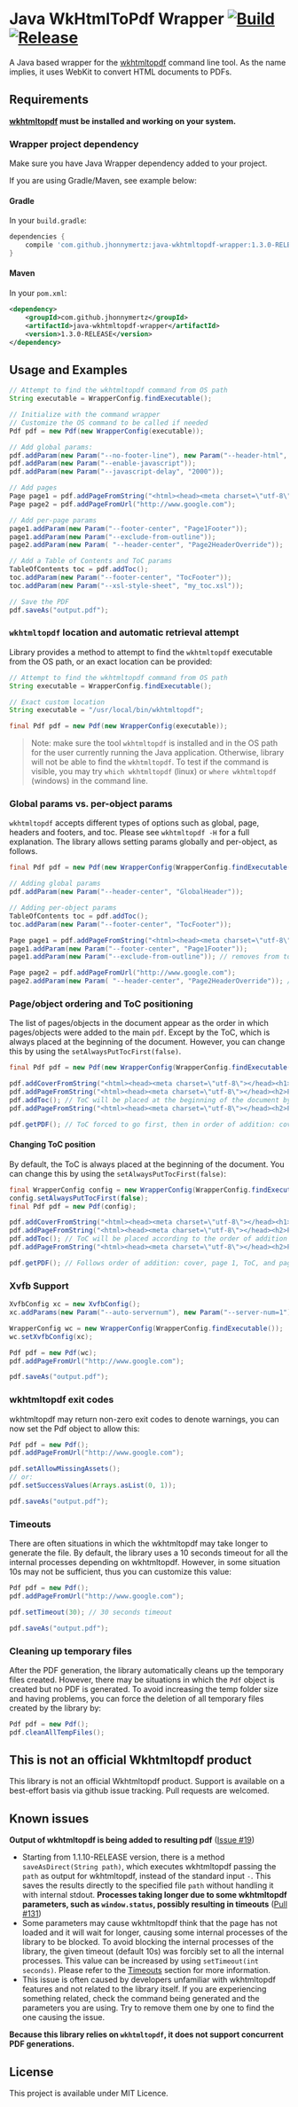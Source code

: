 Java WkHtmlToPdf Wrapper [![Build](https://github.com/jhonnymertz/java-wkhtmltopdf-wrapper/actions/workflows/build.yml/badge.svg?branch=master)](https://github.com/jhonnymertz/java-wkhtmltopdf-wrapper/actions/workflows/build.yml) [![Release](https://github.com/jhonnymertz/java-wkhtmltopdf-wrapper/actions/workflows/publish.yml/badge.svg)](https://github.com/jhonnymertz/java-wkhtmltopdf-wrapper/actions/workflows/publish.yml)
=========

A Java based wrapper for the [wkhtmltopdf](http://wkhtmltopdf.org/) command line tool. As the name implies, it uses WebKit to convert HTML documents to PDFs.

Requirements
------------
**[wkhtmltopdf](http://wkhtmltopdf.org/) must be installed and working on your system.**

### Wrapper project dependency
Make sure you have Java Wrapper dependency added to your project.

If you are using Gradle/Maven, see example below:

#### Gradle
In your `build.gradle`:
```groovy
dependencies {
    compile 'com.github.jhonnymertz:java-wkhtmltopdf-wrapper:1.3.0-RELEASE'
}
```

#### Maven
In your `pom.xml`:
```xml
<dependency>
    <groupId>com.github.jhonnymertz</groupId>
    <artifactId>java-wkhtmltopdf-wrapper</artifactId>
    <version>1.3.0-RELEASE</version>
</dependency>
```

Usage and Examples
------------
```java
// Attempt to find the wkhtmltopdf command from OS path
String executable = WrapperConfig.findExecutable();

// Initialize with the command wrapper
// Customize the OS command to be called if needed
Pdf pdf = new Pdf(new WrapperConfig(executable));

// Add global params:
pdf.addParam(new Param("--no-footer-line"), new Param("--header-html", "file:///header.html"));
pdf.addParam(new Param("--enable-javascript"));
pdf.addParam(new Param("--javascript-delay", "2000"));

// Add pages
Page page1 = pdf.addPageFromString("<html><head><meta charset=\"utf-8\"></head><h1>Müller</h1></html>");
Page page2 = pdf.addPageFromUrl("http://www.google.com");

// Add per-page params
page1.addParam(new Param("--footer-center", "Page1Footer"));
page1.addParam(new Param("--exclude-from-outline"));
page2.addParam(new Param( "--header-center", "Page2HeaderOverride"));

// Add a Table of Contents and ToC params
TableOfContents toc = pdf.addToc();
toc.addParam(new Param("--footer-center", "TocFooter"));
toc.addParam(new Param("--xsl-style-sheet", "my_toc.xsl"));

// Save the PDF
pdf.saveAs("output.pdf");
```

### `wkhtmltopdf` location and automatic retrieval attempt

Library provides a method to attempt to find the `wkhtmltopdf` executable from the OS path, or an exact location can be provided:

```java
// Attempt to find the wkhtmltopdf command from OS path
String executable = WrapperConfig.findExecutable();

// Exact custom location
String executable = "/usr/local/bin/wkhtmltopdf";

final Pdf pdf = new Pdf(new WrapperConfig(executable));
```

> Note: make sure the tool `wkhtmltopdf` is installed and in the OS path for the user currently running the Java application. Otherwise, library will not be able to find the `wkhtmltopdf`. To test if the command is visible, you may try `which wkhtmltopdf` (linux) or `where wkhtmltopdf` (windows) in the command line. 

### Global params vs. per-object params

`wkhtmltopdf` accepts different types of options such as global, page, headers and footers, and toc. Please see `wkhtmltopdf -H` for a full explanation. The library allows setting params globally and per-object, as follows.

```java
final Pdf pdf = new Pdf(new WrapperConfig(WrapperConfig.findExecutable()));

// Adding global params
pdf.addParam(new Param("--header-center", "GlobalHeader"));

// Adding per-object params
TableOfContents toc = pdf.addToc();
toc.addParam(new Param("--footer-center", "TocFooter"));

Page page1 = pdf.addPageFromString("<html><head><meta charset=\"utf-8\"></head><h1>Page1</h1></html>");
page1.addParam(new Param("--footer-center", "Page1Footer"));
page1.addParam(new Param("--exclude-from-outline")); // removes from toc

Page page2 = pdf.addPageFromUrl("http://www.google.com");
page2.addParam(new Param( "--header-center", "Page2HeaderOverride")); // override global header
```

### Page/object ordering and ToC positioning

The list of pages/objects in the document appear as the order in which pages/objects were added to the main `pdf`. Except by the ToC, which is always placed at the beginning of the document. However, you can change this by using the `setAlwaysPutTocFirst(false)`.

```java
final Pdf pdf = new Pdf(new WrapperConfig(WrapperConfig.findExecutable()));

pdf.addCoverFromString("<html><head><meta charset=\"utf-8\"></head><h1>CoverPage</h1></html>");
pdf.addPageFromString("<html><head><meta charset=\"utf-8\"></head><h2>Page 1</h2></html>");
pdf.addToc(); // ToC will be placed at the beginning of the document by default, regardless of the order of addition
pdf.addPageFromString("<html><head><meta charset=\"utf-8\"></head><h2>Page 2</h2></html>");

pdf.getPDF(); // ToC forced to go first, then in order of addition: cover, page 1 and page 2 
```

#### Changing ToC position

By default, the ToC is always placed at the beginning of the document. You can change this by using the `setAlwaysPutTocFirst(false)`:

```java
final WrapperConfig config = new WrapperConfig(WrapperConfig.findExecutable());
config.setAlwaysPutTocFirst(false);
final Pdf pdf = new Pdf(config);

pdf.addCoverFromString("<html><head><meta charset=\"utf-8\"></head><h1>CoverPage</h1></html>");
pdf.addPageFromString("<html><head><meta charset=\"utf-8\"></head><h2>Page 1</h2></html>");
pdf.addToc(); // ToC will be placed according to the order of addition as config.setAlwaysPutTocFirst(false) is set
pdf.addPageFromString("<html><head><meta charset=\"utf-8\"></head><h2>Page 2</h2></html>");

pdf.getPDF(); // Follows order of addition: cover, page 1, ToC, and page 2
```

### Xvfb Support

```java
XvfbConfig xc = new XvfbConfig();
xc.addParams(new Param("--auto-servernum"), new Param("--server-num=1"));

WrapperConfig wc = new WrapperConfig(WrapperConfig.findExecutable());
wc.setXvfbConfig(xc);

Pdf pdf = new Pdf(wc);
pdf.addPageFromUrl("http://www.google.com");

pdf.saveAs("output.pdf");
```

### wkhtmltopdf exit codes

wkhtmltopdf may return non-zero exit codes to denote warnings, you can now set the Pdf object to allow this:

```java
Pdf pdf = new Pdf();
pdf.addPageFromUrl("http://www.google.com");

pdf.setAllowMissingAssets();
// or:  
pdf.setSuccessValues(Arrays.asList(0, 1));

pdf.saveAs("output.pdf");
```

### Timeouts

There are often situations in which the wkhtmltopdf may take longer to generate the file. By default, the library uses a 10 seconds timeout for all the internal processes depending on wkhtmltopdf. However, in some situation 10s may not be sufficient, thus you can customize this value:

```java
Pdf pdf = new Pdf();
pdf.addPageFromUrl("http://www.google.com");

pdf.setTimeout(30); // 30 seconds timeout

pdf.saveAs("output.pdf");
```

### Cleaning up temporary files

After the PDF generation, the library automatically cleans up the temporary files created. However, there may be situations in which the `Pdf` object is created but no PDF is generated. To avoid increasing the temp folder size and having problems, you can force the deletion of all temporary files created by the library by:

```java
Pdf pdf = new Pdf();
pdf.cleanAllTempFiles();
```

This is not an official Wkhtmltopdf product
------------
This library is not an official Wkhtmltopdf product. Support is available on a best-effort basis via github issue tracking. Pull requests are welcomed.

Known issues
------------

**Output of wkhtmltopdf is being added to resulting pdf** ([Issue #19](https://github.com/jhonnymertz/java-wkhtmltopdf-wrapper/issues/19))
- Starting from 1.1.10-RELEASE version, there is a method `saveAsDirect(String path)`, which executes wkhtmltopdf passing the `path` as output for wkhtmltopdf, instead of the standard input `-`. This saves the results directly to the specified file `path` without handling it with internal stdout.
**Processes taking longer due to some wkhtmltopdf parameters, such as `window.status`, possibly resulting in timeouts** ([Pull #131](https://github.com/jhonnymertz/java-wkhtmltopdf-wrapper/pull/131))
- Some parameters may cause wkhtmltopdf think that the page has not loaded and it will wait for longer, causing some internal processes of the library to be blocked. To avoid blocking the internal processes of the library, the given timeout (default 10s) was forcibly set to all the internal processes. This value can be increased by using `setTimeout(int seconds)`. Please refer to the [Timeouts](#timeouts) section for more information.
- This issue is often caused by developers unfamiliar with wkhtmltopdf features and not related to the library itself. If you are experiencing something related, check the command being generated and the parameters you are using. Try to remove them one by one to find the one causing the issue. 
  
**Because this library relies on `wkhtmltopdf`, it does not support concurrent PDF generations.**

License
------------
This project is available under MIT Licence.
